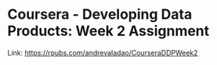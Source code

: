 # Coursera - Developing Data Products: Week 2 Assignment

Link: https://rpubs.com/andrevaladao/CourseraDDPWeek2
